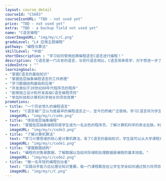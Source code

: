 ```yaml
---
layout: course_detail
courseId: "CS603"
courseIconURL: "TBD - not used yet"
price: "TBD - not used yet"
extra: "TBD - a backup field not used yet"
name: "C语言编程"
coverImageURL: "img/my/c/C.png"
gradeLevel: "L4 应用主题编程"
pathway: "编程与算法"
skillLevel: "中级"
shortDescription : "学习如何使用经典编程语言C语言进行编程！"
description: "C语言是一门古老的语言，与现代语言相比，C语言简单易学，对于想进一步了解计算机科学的新手程序员来说，C语言也很容易掌握。"
videoIntro : ""
learningGoals:
- "掌握C语言的基础知识"
- "掌握低层抽象编程语言的工作原理"
- "学习数据结构基础和应用"
- "开发类似于20世纪80年代程序员的程序"
- "能够独立设计和开发高级C语言编程项目"
- "参加科技和计算机科学相关的项目竞赛"
promotions:
- title: "一个历史悠久的编程语言"
  text: "C语言被广泛认为是最早的编程语言之一，至今仍然被广泛使用。学习C语言将为学生在理解其他编程语言时提供必要的提升。"
  imageURL: "img/my/c/code.png"
- title: "体验低层抽象编程"
  text: "掌握低层抽象编程将使学生成为一名出色的程序员，了解计算机科学的来龙去脉。利用从C语言中学习到的知识，学生可以将其应用到Python和Java等高级抽象语言中。"
  imageURL: "img/my/c/code3.png"
- title: "了解计算机算法"
  text: "学习计算思维的核心是计算机算法，有了C语言的基础知识，学生就可以从大学课程开始学习算法。"
  imageURL: "img/my/c/code1.png"
- title: "掌握数据结构"
  text: "编程的对象是数据，了解数据以及如何存储和处理数据是编程的基本技能。"
  imageURL: "img/my/c/code2.png"
- title: "做一名年轻的编程创业者"
  text: "实践动手能力远比理论知识重要。每一门课程都旨在让学生学会如何通过努力将项目创意变为现实。在这些挑战中，年轻的小企业家们得到了锻炼。"
  imageURL: "img/my/c/C.png"
---
```

